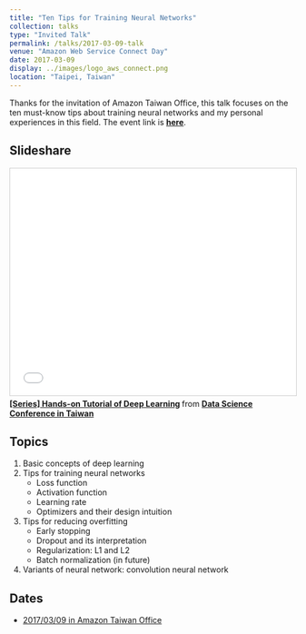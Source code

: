 ```yaml
---
title: "Ten Tips for Training Neural Networks"
collection: talks
type: "Invited Talk"
permalink: /talks/2017-03-09-talk
venue: "Amazon Web Service Connect Day"
date: 2017-03-09
display: ../images/logo_aws_connect.png
location: "Taipei, Taiwan"
---
```


Thanks for the invitation of Amazon Taiwan Office, this talk focuses on the ten must-know tips about training neural networks and my personal experiences in this field.
The event link is **[here](https://aws.amazon.com/tw/events/aws-connect-02/)**.

## Slideshare
<iframe src="//www.slideshare.net/slideshow/embed_code/key/kVndiTuzmPEHaR" width="100%" height="400" frameborder="0" marginwidth="0" marginheight="0" scrolling="no" style="border:1px solid #CCC; border-width:1px; margin-bottom:5px; max-width: 100%;" allowfullscreen> </iframe> <div style="margin-bottom:5px"> <strong> <a href="//www.slideshare.net/tw_dsconf/ss-70083878" title="[系列活動] 手把手的深度學習實務" target="_blank">[Series] Hands-on Tutorial of Deep Learning</a> </strong> from <strong><a href="https://www.slideshare.net/tw_dsconf" target="_blank">Data Science Conference in Taiwan</a></strong> </div>

## Topics
1. Basic concepts of deep learning
2. Tips for training neural networks
	- Loss function
	- Activation function
	- Learning rate
	- Optimizers and their design intuition
3. Tips for reducing overfitting
	- Early stopping
	- Dropout and its interpretation
	- Regularization: L1 and L2
	- Batch normalization (in future)
4. Variants of neural network: convolution neural network

## Dates
- [2017/03/09 in Amazon Taiwan Office](https://aws.amazon.com/tw/events/aws-connect-02/)